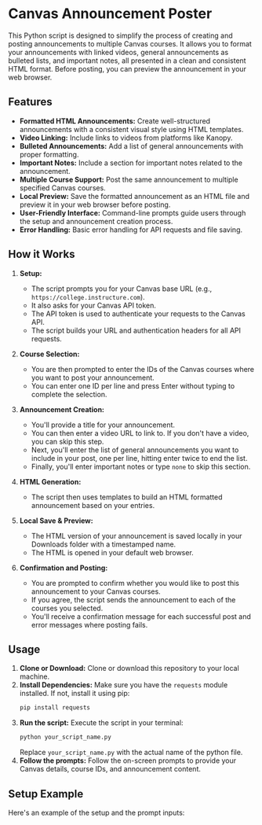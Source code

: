 # Canvas Announcement Poster

This Python script is designed to simplify the process of creating and posting announcements to multiple Canvas courses. It allows you to format your announcements with linked videos, general announcements as bulleted lists, and important notes, all presented in a clean and consistent HTML format. Before posting, you can preview the announcement in your web browser.

## Features

*   **Formatted HTML Announcements:** Create well-structured announcements with a consistent visual style using HTML templates.
*   **Video Linking:** Include links to videos from platforms like Kanopy.
*   **Bulleted Announcements:** Add a list of general announcements with proper formatting.
*   **Important Notes:** Include a section for important notes related to the announcement.
*   **Multiple Course Support:** Post the same announcement to multiple specified Canvas courses.
*   **Local Preview:** Save the formatted announcement as an HTML file and preview it in your web browser before posting.
*   **User-Friendly Interface:** Command-line prompts guide users through the setup and announcement creation process.
*   **Error Handling:** Basic error handling for API requests and file saving.

## How it Works

1.  **Setup:**
    *   The script prompts you for your Canvas base URL (e.g., `https://college.instructure.com`).
    *   It also asks for your Canvas API token. 
    *   The API token is used to authenticate your requests to the Canvas API.
    *   The script builds your URL and authentication headers for all API requests.

2.  **Course Selection:**
    *   You are then prompted to enter the IDs of the Canvas courses where you want to post your announcement.
    *   You can enter one ID per line and press Enter without typing to complete the selection.

3.  **Announcement Creation:**
    *   You'll provide a title for your announcement.
    *   You can then enter a video URL to link to. If you don't have a video, you can skip this step.
    *   Next, you'll enter the list of general announcements you want to include in your post, one per line, hitting enter twice to end the list.
    *   Finally, you'll enter important notes or type `none` to skip this section.

4.  **HTML Generation:**
    *   The script then uses templates to build an HTML formatted announcement based on your entries.

5.  **Local Save & Preview:**
    *   The HTML version of your announcement is saved locally in your Downloads folder with a timestamped name.
    *   The HTML is opened in your default web browser.

6.  **Confirmation and Posting:**
    *   You are prompted to confirm whether you would like to post this announcement to your Canvas courses.
    *   If you agree, the script sends the announcement to each of the courses you selected.
    *   You'll receive a confirmation message for each successful post and error messages where posting fails.

## Usage

1.  **Clone or Download:** Clone or download this repository to your local machine.
2.  **Install Dependencies:** Make sure you have the `requests` module installed. If not, install it using pip:
    ```bash
    pip install requests
    ```
3.  **Run the script:** Execute the script in your terminal:
    ```bash
    python your_script_name.py
    ```
    Replace `your_script_name.py` with the actual name of the python file.
4.  **Follow the prompts:** Follow the on-screen prompts to provide your Canvas details, course IDs, and announcement content.

## Setup Example

Here's an example of the setup and the prompt inputs:
